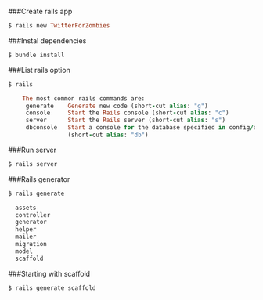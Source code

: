 ###Create rails app

```ruby
$ rails new TwitterForZombies
```

###Instal dependencies
```ruby
$ bundle install
```

###List rails option
```ruby
$ rails

    The most common rails commands are:
     generate    Generate new code (short-cut alias: "g")
     console     Start the Rails console (short-cut alias: "c")
     server      Start the Rails server (short-cut alias: "s")
     dbconsole   Start a console for the database specified in config/database.yml
                 (short-cut alias: "db")
```

###Run server
```ruby
$ rails server

```
###Rails generator
```ruby
$ rails generate

  assets
  controller
  generator
  helper
  mailer
  migration
  model
  scaffold
```
###Starting with scaffold
```ruby
$ rails generate scaffold


```


